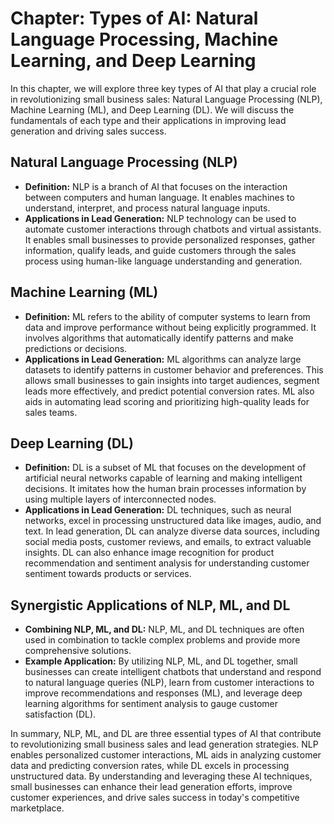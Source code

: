 Chapter: Types of AI: Natural Language Processing, Machine Learning, and Deep Learning
======================================================================================

In this chapter, we will explore three key types of AI that play a crucial role in revolutionizing small business sales: Natural Language Processing (NLP), Machine Learning (ML), and Deep Learning (DL). We will discuss the fundamentals of each type and their applications in improving lead generation and driving sales success.

Natural Language Processing (NLP)
---------------------------------

* **Definition:** NLP is a branch of AI that focuses on the interaction between computers and human language. It enables machines to understand, interpret, and process natural language inputs.
* **Applications in Lead Generation:** NLP technology can be used to automate customer interactions through chatbots and virtual assistants. It enables small businesses to provide personalized responses, gather information, qualify leads, and guide customers through the sales process using human-like language understanding and generation.

Machine Learning (ML)
---------------------

* **Definition:** ML refers to the ability of computer systems to learn from data and improve performance without being explicitly programmed. It involves algorithms that automatically identify patterns and make predictions or decisions.
* **Applications in Lead Generation:** ML algorithms can analyze large datasets to identify patterns in customer behavior and preferences. This allows small businesses to gain insights into target audiences, segment leads more effectively, and predict potential conversion rates. ML also aids in automating lead scoring and prioritizing high-quality leads for sales teams.

Deep Learning (DL)
------------------

* **Definition:** DL is a subset of ML that focuses on the development of artificial neural networks capable of learning and making intelligent decisions. It imitates how the human brain processes information by using multiple layers of interconnected nodes.
* **Applications in Lead Generation:** DL techniques, such as neural networks, excel in processing unstructured data like images, audio, and text. In lead generation, DL can analyze diverse data sources, including social media posts, customer reviews, and emails, to extract valuable insights. DL can also enhance image recognition for product recommendation and sentiment analysis for understanding customer sentiment towards products or services.

Synergistic Applications of NLP, ML, and DL
-------------------------------------------

* **Combining NLP, ML, and DL:** NLP, ML, and DL techniques are often used in combination to tackle complex problems and provide more comprehensive solutions.
* **Example Application:** By utilizing NLP, ML, and DL together, small businesses can create intelligent chatbots that understand and respond to natural language queries (NLP), learn from customer interactions to improve recommendations and responses (ML), and leverage deep learning algorithms for sentiment analysis to gauge customer satisfaction (DL).

In summary, NLP, ML, and DL are three essential types of AI that contribute to revolutionizing small business sales and lead generation strategies. NLP enables personalized customer interactions, ML aids in analyzing customer data and predicting conversion rates, while DL excels in processing unstructured data. By understanding and leveraging these AI techniques, small businesses can enhance their lead generation efforts, improve customer experiences, and drive sales success in today's competitive marketplace.
